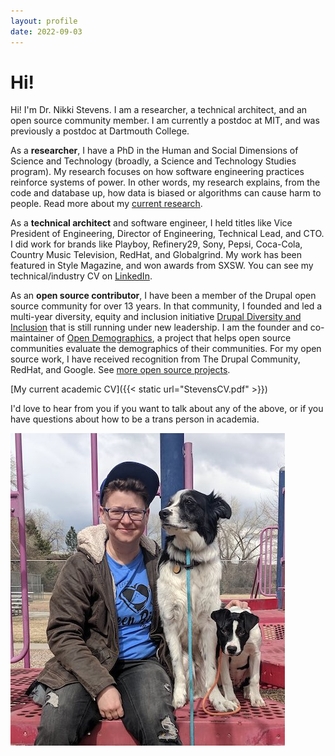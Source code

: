 ```yaml
---
layout: profile
date: 2022-09-03
---
```



# Hi!

Hi!  I'm Dr. Nikki Stevens. I am a researcher, a technical architect, and an open source community member. I am currently a postdoc at MIT, and was previously a postdoc at Dartmouth College. 

As a **researcher**, I have a PhD in the Human and Social Dimensions of Science and Technology (broadly, a Science and Technology Studies program).  My research focuses on how software engineering practices reinforce systems of power.  In other words, my research explains, from the code and database up, how data is biased or algorithms can cause harm to people.  Read more about my [current research](/research/).

As a **technical architect** and software engineer, I held titles like Vice President of Engineering, Director of Engineering, Technical Lead, and CTO.  I did work for brands like Playboy, Refinery29, Sony, Pepsi, Coca-Cola, Country Music Television, RedHat, and Globalgrind. My work has been featured in Style Magazine, and won awards from SXSW. You can see my technical/industry CV on [LinkedIn](https://www.linkedin.com/in/nikkistevens). 

As an **open source contributor**, I have been a member of the Drupal open source community for over 13 years.  In that community, I founded and led a multi-year diversity, equity and inclusion initiative [Drupal Diversity and Inclusion](https://www.drupaldiversity.com/) that is still running under new leadership.  I am the founder and co-maintainer of [Open Demographics](https://github.com/drnikki/open-demographics), a project that helps open source communities evaluate the demographics of their communities.  For my open source work, I have received recognition from The Drupal Community, RedHat, and Google. See [more open source projects](/open-source/).

[My current academic CV]({{< static url="StevensCV.pdf" >}})

I'd love to hear from you if you want to talk about any of the above, or if you have questions about how to be a trans person in academia. 

![img](/Stevens-about.jpg#floatright)